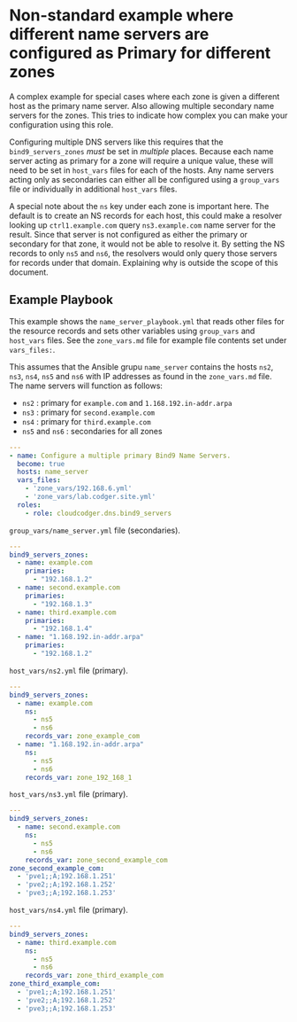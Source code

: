 # Non-standard example where different name servers are configured as Primary for different zones

A complex example for special cases where each zone is given a different host as the primary name server. Also allowing multiple secondary name servers for the zones. This tries to indicate how complex you can make your configuration using this role.

Configuring multiple DNS servers like this requires that the `bind9_servers_zones` _must_ be set in _multiple_ places. Because each name server acting as primary for a zone will require a unique value, these will need to be set in `host_vars` files for each of the hosts. Any name servers acting only as secondaries can either all be configured using a `group_vars` file or individually in additional `host_vars` files.

A special note about the `ns` key under each zone is important here. The default is to create an NS records for each host, this could make a resolver looking up `ctrl1.example.com` query `ns3.example.com` name server for the result. Since that server is not configured as either the primary or secondary for that zone, it would not be able to resolve it. By setting the NS records to only `ns5` and `ns6`, the resolvers would only query those servers for records under that domain. Explaining why is outside the scope of this document.

## Example Playbook

This example shows the `name_server_playbook.yml` that reads other files for the resource records and sets other variables using `group_vars` and `host_vars` files. See the `zone_vars.md` file for example file contents set under `vars_files:`.

This assumes that the Ansible grupu `name_server` contains the hosts `ns2`, `ns3`, `ns4`, `ns5` and `ns6` with IP addresses as found in the `zone_vars.md` file. The name servers will function as follows:

- `ns2` : primary for `example.com` and `1.168.192.in-addr.arpa`
- `ns3` : primary for `second.example.com`
- `ns4` : primary for `third.example.com`
- `ns5` and `ns6` : secondaries for all zones

```yaml
---
- name: Configure a multiple primary Bind9 Name Servers.
  become: true
  hosts: name_server
  vars_files:
    - 'zone_vars/192.168.6.yml'
    - 'zone_vars/lab.codger.site.yml'
  roles:
    - role: cloudcodger.dns.bind9_servers
```

`group_vars/name_server.yml` file (secondaries).

```yaml
---
bind9_servers_zones:
  - name: example.com
    primaries:
      - "192.168.1.2"
  - name: second.example.com
    primaries:
      - "192.168.1.3"
  - name: third.example.com
    primaries:
      - "192.168.1.4"
  - name: "1.168.192.in-addr.arpa"
    primaries:
      - "192.168.1.2"
```

`host_vars/ns2.yml` file (primary).

```yaml
---
bind9_servers_zones:
  - name: example.com
    ns:
      - ns5
      - ns6
    records_var: zone_example_com
  - name: "1.168.192.in-addr.arpa"
    ns:
      - ns5
      - ns6
    records_var: zone_192_168_1
```

`host_vars/ns3.yml` file (primary).

```yaml
---
bind9_servers_zones:
  - name: second.example.com
    ns:
      - ns5
      - ns6
    records_var: zone_second_example_com
zone_second_example_com:
  - 'pve1;;A;192.168.1.251'
  - 'pve2;;A;192.168.1.252'
  - 'pve3;;A;192.168.1.253'
```

`host_vars/ns4.yml` file (primary).

```yaml
---
bind9_servers_zones:
  - name: third.example.com
    ns:
      - ns5
      - ns6
    records_var: zone_third_example_com
zone_third_example_com:
  - 'pve1;;A;192.168.1.251'
  - 'pve2;;A;192.168.1.252'
  - 'pve3;;A;192.168.1.253'
```
